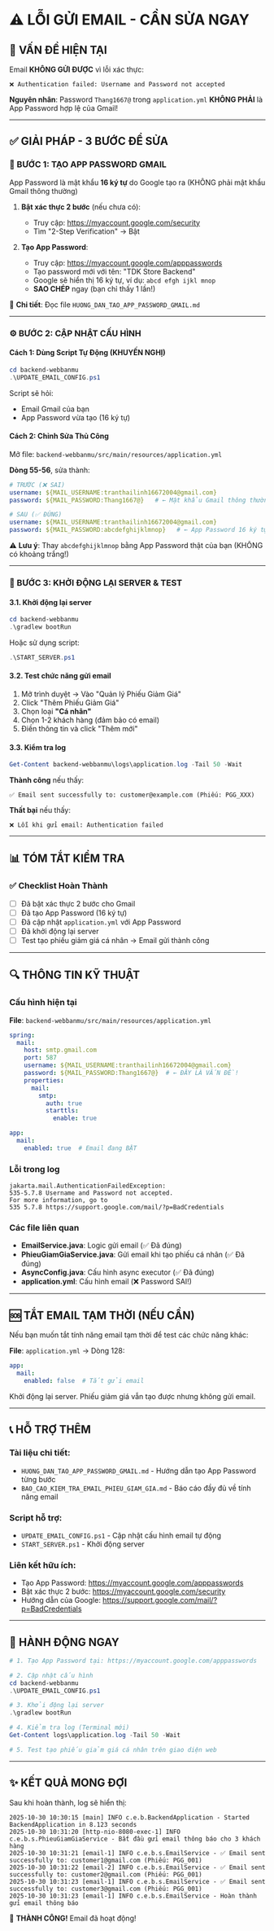 # ⚠️ LỖI GỬI EMAIL - CẦN SỬA NGAY

## 🔴 VẤN ĐỀ HIỆN TẠI

Email **KHÔNG GỬI ĐƯỢC** vì lỗi xác thực:

```
❌ Authentication failed: Username and Password not accepted
```

**Nguyên nhân**: Password `Thang1667@` trong `application.yml` **KHÔNG PHẢI** là App Password hợp lệ của Gmail!

---

## ✅ GIẢI PHÁP - 3 BƯỚC ĐỂ SỬA

### 🔐 BƯỚC 1: TẠO APP PASSWORD GMAIL

App Password là mật khẩu **16 ký tự** do Google tạo ra (KHÔNG phải mật khẩu Gmail thông thường)

1. **Bật xác thực 2 bước** (nếu chưa có):
   - Truy cập: https://myaccount.google.com/security
   - Tìm "2-Step Verification" → Bật

2. **Tạo App Password**:
   - Truy cập: https://myaccount.google.com/apppasswords
   - Tạo password mới với tên: "TDK Store Backend"
   - Google sẽ hiển thị 16 ký tự, ví dụ: `abcd efgh ijkl mnop`
   - **SAO CHÉP** ngay (bạn chỉ thấy 1 lần!)

📖 **Chi tiết**: Đọc file `HUONG_DAN_TAO_APP_PASSWORD_GMAIL.md`

---

### ⚙️ BƯỚC 2: CẬP NHẬT CẤU HÌNH

#### Cách 1: Dùng Script Tự Động (KHUYẾN NGHỊ)

```powershell
cd backend-webbanmu
.\UPDATE_EMAIL_CONFIG.ps1
```

Script sẽ hỏi:
- Email Gmail của bạn
- App Password vừa tạo (16 ký tự)

#### Cách 2: Chỉnh Sửa Thủ Công

Mở file: `backend-webbanmu/src/main/resources/application.yml`

**Dòng 55-56**, sửa thành:

```yaml
# TRƯỚC (❌ SAI)
username: ${MAIL_USERNAME:tranthailinh16672004@gmail.com}
password: ${MAIL_PASSWORD:Thang1667@}   # ← Mật khẩu Gmail thông thường (SAI!)

# SAU (✅ ĐÚNG)
username: ${MAIL_USERNAME:tranthailinh16672004@gmail.com}
password: ${MAIL_PASSWORD:abcdefghijklmnop}   # ← App Password 16 ký tự (ĐÚNG!)
```

⚠️ **Lưu ý**: Thay `abcdefghijklmnop` bằng App Password thật của bạn (KHÔNG có khoảng trắng!)

---

### 🚀 BƯỚC 3: KHỞI ĐỘNG LẠI SERVER & TEST

#### 3.1. Khởi động lại server

```powershell
cd backend-webbanmu
.\gradlew bootRun
```

Hoặc sử dụng script:

```powershell
.\START_SERVER.ps1
```

#### 3.2. Test chức năng gửi email

1. Mở trình duyệt → Vào "Quản lý Phiếu Giảm Giá"
2. Click "Thêm Phiếu Giảm Giá"
3. Chọn loại **"Cá nhân"**
4. Chọn 1-2 khách hàng (đảm bảo có email)
5. Điền thông tin và click "Thêm mới"

#### 3.3. Kiểm tra log

```powershell
Get-Content backend-webbanmu\logs\application.log -Tail 50 -Wait
```

**Thành công** nếu thấy:
```
✅ Email sent successfully to: customer@example.com (Phiếu: PGG_XXX)
```

**Thất bại** nếu thấy:
```
❌ Lỗi khi gửi email: Authentication failed
```

---

## 📊 TÓM TẮT KIỂM TRA

### ✅ Checklist Hoàn Thành

- [ ] Đã bật xác thực 2 bước cho Gmail
- [ ] Đã tạo App Password (16 ký tự)
- [ ] Đã cập nhật `application.yml` với App Password
- [ ] Đã khởi động lại server
- [ ] Test tạo phiếu giảm giá cá nhân → Email gửi thành công

---

## 🔍 THÔNG TIN KỸ THUẬT

### Cấu hình hiện tại

**File**: `backend-webbanmu/src/main/resources/application.yml`

```yaml
spring:
  mail:
    host: smtp.gmail.com
    port: 587
    username: ${MAIL_USERNAME:tranthailinh16672004@gmail.com}
    password: ${MAIL_PASSWORD:Thang1667@}  # ← ĐÂY LÀ VẤN ĐỀ!
    properties:
      mail:
        smtp:
          auth: true
          starttls:
            enable: true

app:
  mail:
    enabled: true  # Email đang BẬT
```

### Lỗi trong log

```
jakarta.mail.AuthenticationFailedException: 
535-5.7.8 Username and Password not accepted. 
For more information, go to
535 5.7.8 https://support.google.com/mail/?p=BadCredentials
```

### Các file liên quan

- **EmailService.java**: Logic gửi email (✅ Đã đúng)
- **PhieuGiamGiaService.java**: Gửi email khi tạo phiếu cá nhân (✅ Đã đúng)
- **AsyncConfig.java**: Cấu hình async executor (✅ Đã đúng)
- **application.yml**: Cấu hình email (❌ Password SAI!)

---

## 🆘 TẮT EMAIL TẠM THỜI (NẾU CẦN)

Nếu bạn muốn tắt tính năng email tạm thời để test các chức năng khác:

**File**: `application.yml` → Dòng 128:

```yaml
app:
  mail:
    enabled: false  # Tắt gửi email
```

Khởi động lại server. Phiếu giảm giá vẫn tạo được nhưng không gửi email.

---

## 📞 HỖ TRỢ THÊM

### Tài liệu chi tiết:
- `HUONG_DAN_TAO_APP_PASSWORD_GMAIL.md` - Hướng dẫn tạo App Password từng bước
- `BAO_CAO_KIEM_TRA_EMAIL_PHIEU_GIAM_GIA.md` - Báo cáo đầy đủ về tính năng email

### Script hỗ trợ:
- `UPDATE_EMAIL_CONFIG.ps1` - Cập nhật cấu hình email tự động
- `START_SERVER.ps1` - Khởi động server

### Liên kết hữu ích:
- Tạo App Password: https://myaccount.google.com/apppasswords
- Bật xác thực 2 bước: https://myaccount.google.com/security
- Hướng dẫn của Google: https://support.google.com/mail/?p=BadCredentials

---

## 🎯 HÀNH ĐỘNG NGAY

```powershell
# 1. Tạo App Password tại: https://myaccount.google.com/apppasswords

# 2. Cập nhật cấu hình
cd backend-webbanmu
.\UPDATE_EMAIL_CONFIG.ps1

# 3. Khởi động lại server
.\gradlew bootRun

# 4. Kiểm tra log (Terminal mới)
Get-Content logs\application.log -Tail 50 -Wait

# 5. Test tạo phiếu giảm giá cá nhân trên giao diện web
```

---

## ✨ KẾT QUẢ MONG ĐỢI

Sau khi hoàn thành, log sẽ hiển thị:

```
2025-10-30 10:30:15 [main] INFO c.e.b.BackendApplication - Started BackendApplication in 8.123 seconds
2025-10-30 10:31:20 [http-nio-8080-exec-1] INFO c.e.b.s.PhieuGiamGiaService - Bắt đầu gửi email thông báo cho 3 khách hàng
2025-10-30 10:31:21 [email-1] INFO c.e.b.s.EmailService - ✅ Email sent successfully to: customer1@gmail.com (Phiếu: PGG_001)
2025-10-30 10:31:22 [email-2] INFO c.e.b.s.EmailService - ✅ Email sent successfully to: customer2@gmail.com (Phiếu: PGG_001)
2025-10-30 10:31:23 [email-1] INFO c.e.b.s.EmailService - ✅ Email sent successfully to: customer3@gmail.com (Phiếu: PGG_001)
2025-10-30 10:31:23 [email-1] INFO c.e.b.s.EmailService - Hoàn thành gửi email thông báo
```

🎉 **THÀNH CÔNG!** Email đã hoạt động!

